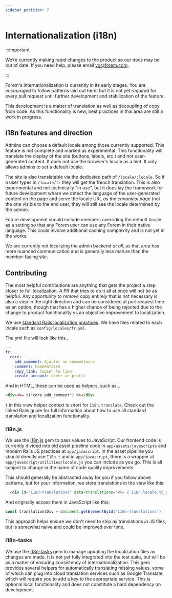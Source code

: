 ```yaml
---
sidebar_position: 7
---
```


# Internationalization (i18n)

:::important

We’re currently making rapid changes to the product so our docs may be out of date. If you need help, please email [yo@forem.com](mailto:yo@forem.com).

:::

Forem's internationalization is currently in its early stages. You are *encouraged* to follow patterns laid out here, but it is not yet *required* for every pull request until further development and stabilization of the feature.

This development is a matter of translation as well as decoupling of copy from code. As this functionality is new, best practices in this area are still a work in progress.

## i18n features and direction

Admins can choose a default locale among those currently supported. This feature is not complete and marked as experimental. This functionality will translate the display of the site (buttons, labels, etc.) and *not* user-generated content. It does not use the browser's locale as a hint. It only allows admins to set a default locale.

The site is also translatable via the dedicated path of `/locale/:locale`. So if a user types in `/locale/fr` they will get the french translation. This is also experimental and not technically "in use", but it does lay the framework for future development where we detect the language of the user-generated content on the page and serve the locale URL _as the canonical page_ (not the one visible to the end user, they will still see the locale determined by the admin).

Future development should include members overriding the default locale as a setting so that any Forem user can use any Forem in their native language. This could involve additional caching complexity and is not yet in the works.

We are currently not localizing the admin backend _at all_, as that area has more nuanced communication and is generally less mature than the member-facing site.

## Contributing

The most helpful contributions are anything that gets the project a step closer to full localization. A PR that tries to do it all at once will not be as helpful. Any opportunity to _remove_ copy entirely that is not necessary is also a step in the right direction and can be considered at pull-request time as an option, though that has a higher chance of being rejected due to the change to product functionality vs an objective improvement to localization.

We use [standard Rails localization practices](https://guides.rubyonrails.org/i18n.html). We have files related to each locale such as `config/locales/fr.yml`.

The yml file will look like this...

```yml
---
fr:
  core:
    add_comment: Ajouter un commentaire
    comment: Commentaire
    copy_link: Copier le lien
    create_account: Créer un profil
```

And in HTML, these can be used as helpers, such as...

```html
<div><%= t("core.add_comment") %></div>
```

`t` in this view helper context is short for `I18n.translate`. Check out the linked Rails guide for full information about how to use all standard translation and localization functionality.

### i18n.js

We use the [i18n.js](https://github.com/fnando/i18n-js) gem to pass values to JavaScript. Our frontend code is currently divided into old asset pipeline code in `app/assets/javascripts` and modern Rails JS practices at `app/javascript`. In the asset pipeline you should directly use `I18n.t` and in `app/javascript`, there is a wrapper at `app/javascript/utilities/locale.js` you can include as you go. This is all subject to change in the name of code quality improvements.

This should generally be abstracted away for you if you follow above patterns, but for your information, we store translations in the view like this:

```html
  <div id="i18n-translations" data-translations="<%= { I18n.locale.to_sym => { core: I18n::JS.translations[I18n.locale.to_sym][:core] } }.to_json %>"></div>
```

And originally access them in JavaScript like this:

```js
const translationsDiv = document.getElementById('i18n-translations')
```

This approach helps ensure we don't need to ship _all_ translations _in_ JS files, but is somewhat naive and could be improved over time.

### i18n-tasks

We use the [i18n-tasks](https://github.com/glebm/i18n-tasks) gem to manage updating the localization files as changes are made. It is not yet fully integrated into the test suite, but will be as a matter of ensuring consistency of internationalization. This gem provides several helpers for automatically translating missing values, some of which can plug into cloud translation services such as Google Translate, which will require you to add a key to the appropriate service. This is optional local functionality and does not constitute a hard dependency on development.